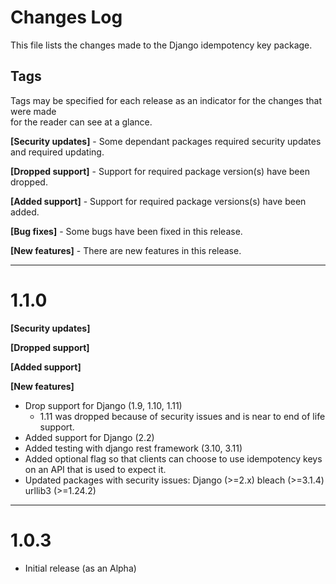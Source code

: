 # Changes Log

This file lists the changes made to the Django idempotency key package.

## Tags
Tags may be specified for each release as an indicator for the changes that were made  
for the reader can see at a glance.

**[Security updates]** - Some dependant packages required security updates and required 
updating.

**[Dropped support]** - Support for required package version(s) have been dropped.

**[Added support]** - Support for required package versions(s) have been added.

**[Bug fixes]** - Some bugs have been fixed in this release.

**[New features]** - There are new features in this release.

---
# 1.1.0
  **[Security updates]**
   
  **[Dropped support]**
    
  **[Added support]**
     
  **[New features]**
   
- Drop support for Django (1.9, 1.10, 1.11)
  - 1.11 was dropped because of security issues and is near to end of life support. 
- Added support for Django (2.2)
- Added testing with django rest framework (3.10, 3.11)
- Added optional flag so that clients can choose to use idempotency keys on an API that
  is used to expect it.
- Updated packages with security issues:
  Django (>=2.x)
  bleach (>=3.1.4)
  urllib3 (>=1.24.2)

---
# 1.0.3

- Initial release (as an Alpha)